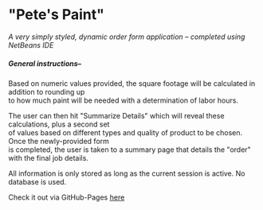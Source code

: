 # "Pete's Paint"

*A very simply styled, dynamic order form application – completed using NetBeans IDE*

##### General instructions–

Based on numeric values provided, the square footage will be calculated in addition to rounding up  
to how much paint will be needed with a determination of labor hours.

The user can then hit "Summarize Details" which will reveal these calculations, plus a second set  
of values based on different types and quality of product to be chosen. Once the newly-provided form  
is completed, the user is taken to a summary page that details the "order" with the final job details.

All information is only stored as long as the current session is active. No database is used.

Check it out via GitHub-Pages [here](https://pete-paint-app.herokuapp.com)
